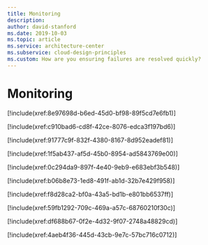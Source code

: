 ```yaml
---
title: Monitoring
description: 
author: david-stanford
ms.date: 2019-10-03
ms.topic: article
ms.service: architecture-center
ms.subservice: cloud-design-principles
ms.custom: How are you ensuring failures are resolved quickly? 
---
```


# Monitoring

<!-- The process to contact Azure support is documented and understood -->
[!include(xref:8e97698d-b6ed-45d0-bf98-89f5cd7e6fb1)]

<!-- Azure subscription/service limits are documented and known -->
[!include(xref:c910bad6-cd8f-42ce-8076-edca3f197bd6)]

<!-- Multiple people are trained for monitoring -->
[!include(xref:91777c9f-832f-4380-8167-8d952eadef81)]

<!-- Operators are assigned for system alerts -->
[!include(xref:1f5ab437-af5d-45b0-8954-ad5843769e00)]

<!-- Alerting and monitoring are implemented -->
[!include(xref:0c294da9-897f-4e40-9eb9-e683ebf3b548)]

<!-- Monitoring tools are used to collect and view historical statistics -->
[!include(xref:b06b8e73-1ed8-491f-ab1d-32b7e429f958)]

<!-- Health probes are implemented to validate application functionality -->
[!include(xref:f8d28ca2-bf0a-43a5-bd1b-e801bb6537ff)]

<!-- Errors and failures are captured and reported -->
[!include(xref:59fb1292-709c-469a-a57c-68760210f30c)]

<!-- Telemetric information is captured -->
[!include(xref:df688b67-0f2e-4d32-9f07-2748a48829cd)]

<!-- Log information is collected and correlated across all tiers -->
[!include(xref:4aeb4f36-445d-43cb-9e7c-57bc716c0712)]

